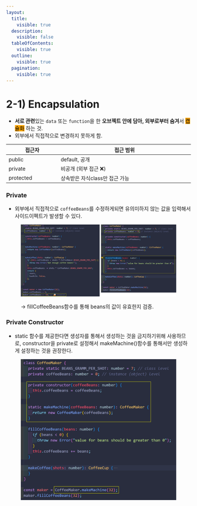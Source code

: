 ```yaml
---
layout:
  title:
    visible: true
  description:
    visible: false
  tableOfContents:
    visible: true
  outline:
    visible: true
  pagination:
    visible: true
---
```


# 2-1) Encapsulation

* **서로 관련**있는 `data` 또는 `function`을 한 **오브젝트 안에 담아, 외부로부터 숨겨**서 <mark style="background-color:orange;">캡슐화</mark> 하는 것.&#x20;
* 외부에서 직접적으로 변경하지 못하게 함.

<table><thead><tr><th width="176">접근자</th><th width="572">접근 범위</th></tr></thead><tbody><tr><td>public</td><td>default, 공개</td></tr><tr><td>private</td><td>비공개 (외부 접근 ❌)</td></tr><tr><td>protected</td><td>상속받은 자식class만 접근 가능</td></tr></tbody></table>

### Private

* 외부에서 직접적으로 `coffeeBeans`를 수정하게되면 유의미하지 않는 값을 입력해서 사이드이펙트가 발생할 수 있다.

<figure><img src="../../../.gitbook/assets/2023-12-20 17 32 31.png" alt=""><figcaption><p>→ fillCoffeeBeans함수를 통해 beans의 값이 유효한지 검증.</p></figcaption></figure>

### Private Constructor

* static 함수를 제공한다면 생성자를 통해서 생성하는 것을 금지하기위해 사용하므로, constructor을 private로 설정해서 makeMachine()함수를 통해서만 생성하게 설정하는 것을 권장한다.

<div align="left">

<figure><img src="../../../.gitbook/assets/2023-12-20 18 16 39.png" alt="" width="563"><figcaption></figcaption></figure>

</div>
